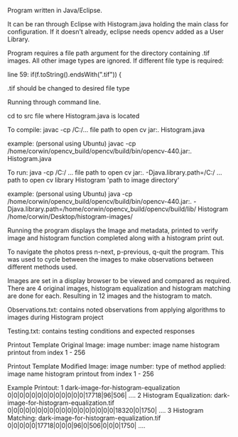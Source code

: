 Program written in Java/Eclipse.

It can be ran through Eclipse with Histogram.java holding the main class for configuration. If it doesn't already, eclipse needs opencv added as a User Library.

Program requires a file path argument for the directory containing .tif images. All other image types are ignored.
If different file type is required: 

line 59: if(f.toString().endsWith(".tif")) {

.tif should be changed to desired file type


Running through command line.

cd to src file where Histogram.java is located

To compile:
javac -cp /C:/... file path to open cv jar:. Histogram.java

example: (personal using Ubuntu)
javac -cp /home/corwin/opencv_build/opencv/build/bin/opencv-440.jar:. Histogram.java

To run:
java -cp /C:/ ... file path to open cv jar:. -Djava.library.path=/C:/ ... path to open cv library Histogram 'path to image directory'

example: (personal using Ubuntu)
java -cp /home/corwin/opencv_build/opencv/build/bin/opencv-440.jar:.  -Djava.library.path=/home/corwin/opencv_build/opencv/build/lib/ Histogram /home/corwin/Desktop/histogram-images/

Running the program displays the Image and metadata, printed to verify image and histogram function completed along with a histogram print out.

To navigate the photos press n-next, p-previous, q-quit the program. This was used to cycle between the images to make observations between different methods used.

Images are set in a display browser to be viewed and compared as required. There are 4 original images, histogram equalization and histogram matching are done for each. Resulting in 12 images and the histogram to match.

Observations.txt: contains noted observations from applying algorithms to images during Histogram project

Testing.txt: contains testing conditions and expected responses


Printout Template Original Image:
image number: image name
histogram printout from index 1 - 256

Printout Template Modified Image:
image number: type of method applied: image name
histogram printout from index 1 - 256

Example Printout:
1 dark-image-for-histogram-equalization
0|0|0|0|0|0|0|0|0|0|0|0|0|17718|96|506| ....
2 Histogram Equalization: dark-image-for-histogram-equalization.tif
0|0|0|0|0|0|0|0|0|0|0|0|0|0|0|0|0|0|18320|0|1750| ....
3 Histogram Matching: dark-image-for-histogram-equalization.tif
0|0|0|0|0|17718|0|0|0|96|0|506|0|0|0|1750| ....


